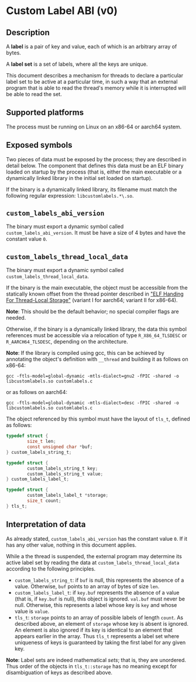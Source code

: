 # Custom Label ABI (v0)

## Description

A **label** is a pair of key and value, each of which is an arbitrary array of bytes.

A **label set** is a set of labels, where all the keys are unique.

This document describes a mechanism for threads to declare a particular label set to be active at a particular time, in such a way that an external program that is able to read the thread's memory while it is interrupted will be able to read the set.

## Supported platforms

The process must be running on Linux on an x86-64 or aarch64 system. 

## Exposed symbols

Two pieces of data must be exposed by the process; they are described in detail below. The component that defines this data must be an ELF binary loaded on startup by the process (that is, either the main executable or a dynamically linked library in the initial set loaded on startup).

If the binary is a dynamically linked library, its filename must match the following regular expression: `libcustomlabels.*\.so`.

## `custom_labels_abi_version`

The binary must export a dynamic symbol called `custom_labels_abi_version`. It must be have a size of 4 bytes and have the constant value `0`.

## `custom_labels_thread_local_data`

The binary must export a dynamic symbol called `custom_labels_thread_local_data`.

If the binary is the main executable, the object must be accessible from the statically known offset from the thread pointer described in ["ELF Handing For Thread-Local Storage"](https://www.akkadia.org/drepper/tls.pdf) (variant I for aarch64; variant II for x86-64).

**Note**: This should be the default behavior; no special compiler flags are needed.

Otherwise, if the binary is a dynamically linked library, the data this symbol references must be accessible via a relocation of type `R_X86_64_TLSDESC` or `R_AARCH64_TLSDESC`, depending on the architecture.

**Note**: If the library is compiled using gcc, this can be achieved by annotating the
object's definition with `__thread` and building it as follows on x86-64:

``` shell
gcc -ftls-model=global-dynamic -mtls-dialect=gnu2 -fPIC -shared -o libcustomlabels.so customlabels.c
```

or as follows on aarch64:

``` shell
gcc -ftls-model=global-dynamic -mtls-dialect=desc -fPIC -shared -o libcustomlabels.so customlabels.c
```

The object referenced by this symbol must have the layout of `tls_t`, defined as follows:

``` c
typedef struct {
        size_t len;
        const unsigned char *buf;
} custom_labels_string_t;

typedef struct {
        custom_labels_string_t key;
        custom_labels_string_t value;
} custom_labels_label_t;

typedef struct {
        custom_labels_label_t *storage;
        size_t count;
} tls_t;
```

## Interpretation of data

As already stated, `custom_labels_abi_version` has the constant value `0`. If it has any other value, nothing in this document applies. 

While a the thread is suspended, the external program may determine its active label set by reading the data at `custom_labels_thread_local_data` according to the following principles.

* `custom_labels_string_t`: if `buf` is null, this represents the absence of a value. Otherwise, `buf` points to an array of bytes of size `len`.
* `custom_labels_label_t`: if `key.buf` represents the absence of a value (that is, if `key.buf` is null), this object is ignored. `val.buf` must never be null. Otherwise, this represents a label whose key is `key` and whose value is `value`.
* `tls_t`: `storage` points to an array of possible labels of length `count`. As described above, an element of `storage` whose key is absent is ignored. An element is also ignored if its key is identical to an element that appears earlier in the array. Thus `tls_t` represents a label set where uniqueness of keys is guaranteed by taking the first label for any given key.

**Note**: Label sets are indeed mathematical _sets_; that is, they are unordered. Thus order of the objects in `tls_t::storage` has no meaning except for disambiguation of keys as described above.
